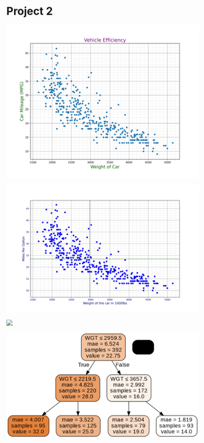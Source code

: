 # Project 2

![](initial_efficiency.png)

![](vehicle_efficiency.png)

![](vehicle_weight.png)

![](tree1.png)
